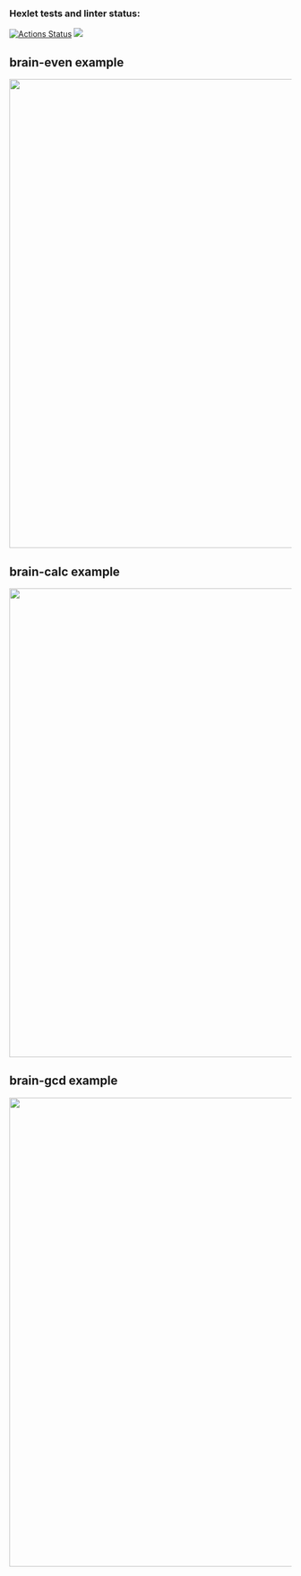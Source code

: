 ### Hexlet tests and linter status:
[![Actions Status](https://github.com/Letch49/python-project-49/workflows/hexlet-check/badge.svg)](https://github.com/Letch49/python-project-49/actions)
<a href="https://codeclimate.com/github/Letch49/python-project-49/maintainability"><img src="https://api.codeclimate.com/v1/badges/ff221b2623c77a7fd9d7/maintainability" /></a>

## brain-even example
<a href="https://asciinema.org/a/581027?autoplay=1"><img src="https://asciinema.org/a/581027.png" width="836"/></a>

## brain-calc example
<a href="https://asciinema.org/a/581113?autoplay=1"><img src="https://asciinema.org/a/581113.png" width="836"/></a>

## brain-gcd example
<a href="https://asciinema.org/a/581116?autoplay=1"><img src="https://asciinema.org/a/581116.png" width="836"/></a>